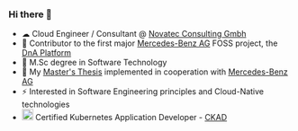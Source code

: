 ### Hi there 👋

- ☁ Cloud Engineer / Consultant @ [Novatec Consulting Gmbh](https://www.novatec-gmbh.de/en)
- 🔭 Contributor to the first major [Mercedes-Benz AG](https://github.com/mercedes-benz/) FOSS project, the [DnA Platform](https://github.com/mercedes-benz/DnA)
- 🌱 M.Sc degree in Software Technology
- 👯 My [Master's Thesis](https://github.com/konsloiz/masters-thesis/blob/main/Thesis/Loizas_Masters_Thesis.pdf) implemented in cooperation with [Mercedes-Benz AG](https://github.com/mercedes-benz/) 
- ⚡ Interested in Software Engineering principles and Cloud-Native technologies
- <img src="https://github.com/buildkite/emojis/blob/main/img-buildkite-64/kubernetes.png" width="20" height="20" alt="kubernetes"/> Certified Kubernetes Application Developer - [CKAD](https://www.credly.com/badges/d3af77f2-cb4a-4ff1-a0b2-4fca42e72d57/linked_in?t=rhvwjl)
